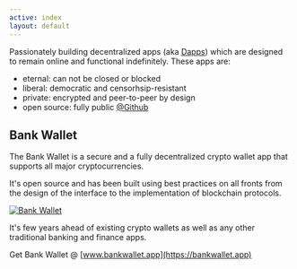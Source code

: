 ```yaml
---
active: index
layout: default
---
```


Passionately building decentralized apps (aka <a href="http://horizontalsystems.io/assets/images/dapps.png" target="_blank">Dapps</a>) which are designed to remain online and functional indefinitely. These apps are: 

- eternal: can not be closed or blocked
- liberal: democratic and censorhsip-resistant
- private: encrypted and peer-to-peer by design
- open source: fully public [@Github](https://github.com/horizontalsystems/)


## Bank Wallet

The Bank Wallet is a secure and a fully decentralized crypto wallet app that supports all major cryptocurrencies.

It's open source and has been built using best practices on all fronts from the design of the interface to the implementation of blockchain protocols.

[![Bank Wallet](/assets/images/dao_platform.png)](https://horizontalsystems.io/dapps/bank-wallet)

It's few years ahead of existing crypto wallets as well as any other traditional banking and finance apps.

Get Bank Wallet @ [www.bankwallet.app](https://bankwallet.app)